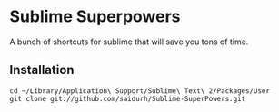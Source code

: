 # Sublime Superpowers	

A bunch of shortcuts for sublime that will save you tons of time.

## Installation
	cd ~/Library/Application\ Support/Sublime\ Text\ 2/Packages/User
	git clone git://github.com/saidurh/Sublime-SuperPowers.git


